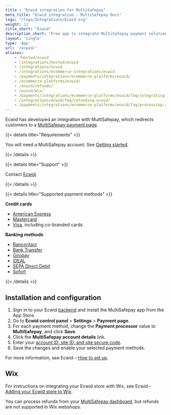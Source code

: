 ```yaml
---
title : "Ecwid integration for MultiSafepay"
meta_title: "Ecwid integration - MultiSafepay Docs"
logo: "/logo/Integrations/Ecwid.svg"
weight: 12
title_short: "Ecwid"
description_short: "Free app to integrate MultiSafepay payment solutions into your Ecwid store."
layout: 'single'
type: 'App'
url: '/ecwid/'
aliases: 
    - /hosted/ecwid
    - /integrations/hosted/ecwid
    - /integrations/ecwid
    - /integrations/ecommerce-integrations/ecwid
    - /payments/integrations/ecommerce-platforms/ecwid/
    - /ecommerce-platforms/ecwid/
    - /ecwid/refunds/
    - /ecwid/wix/
    - /payments/integrations/ecommerce-platforms/ecwid/faq/integrating-with-wix/
    - /integrations/ecwid/faq/refunding-ecwid/
    - /payments/integrations/ecommerce-platforms/ecwid/faq/processing-refunds/
---
```


Ecwid has developed an integration with MultiSafepay, which redirects customers to a [MultiSafepay payment page](/payment-pages/).

{{< details title="Requirements" >}}

You will need a MultiSafepay account. See [Getting started](/getting-started/).

{{< /details >}}

{{< details title="Support" >}}

Contact [Ecwid](https://support.ecwid.com/hc/en-us/requests/new).

{{< /details >}}

{{< details title="Supported payment methods" >}}

**Credit cards**

- [American Express](/payment-methods/american-express)
- [Mastercard](/payment-methods/mastercard)
- [Visa](/payment-methods/visa), including co-branded cards

**Banking methods**

- [Bancontact](/payment-methods/bancontact)
- [Bank Transfer](/payment-methods/bank-transfer)
- [Giropay](/payment-methods/giropay)
- [iDEAL](/payment-methods/ideal)
- [SEPA Direct Debit](/payment-methods/sepa-direct-debit)
- [Sofort](/payment-methods/sofort)

{{< /details >}}

## Installation and configuration
1. Sign in to your Ecwid [backend](/glossaries/multisafepay-glossary/#backend) and install the MultiSafepay app from the App Store.
2. Go to **Ecwid control panel** > **Settings** > **Payment page**.
3. For each payment method, change the **Payment processor** value to **MultiSafepay**, and click **Save**.
4. Click the **MultiSafepay account details** link. 
5. Enter your [account ID, site ID, and site secure code](/account/site-id-api-key-secure-code/).
5. Save the changes and enable your selected payment methods.

For more information, see Ecwid – [How to set up](https://support.ecwid.com/hc/en-us/articles/207808285-MultiSafepay#Howtosetup).

## Wix

For instructions on integrating your Ecwid store with Wix, see Ecwid - [Adding your Ecwid store to Wix](https://support.ecwid.com/hc/en-us/articles/115005874885-Adding-your-Ecwid-store-to-Wix-site).

You can process refunds from your [MultiSafepay dashboard](https://merchant.multisafepay.com), but refunds are not supported in Wix webshops.


